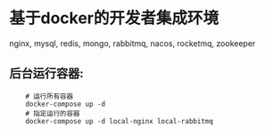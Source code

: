 # 基于docker的开发者集成环境
nginx, mysql, redis, mongo, rabbitmq, nacos, rocketmq, zookeeper

## 后台运行容器:

```
    # 运行所有容器
    docker-compose up -d
    # 指定运行的容器
    docker-compose up -d local-nginx local-rabbitmq
```

